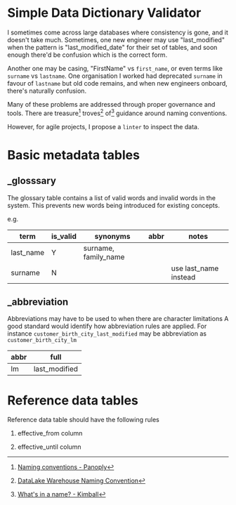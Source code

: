 # Simple Data Dictionary Validator

I sometimes come across large databases where consistency is gone, and it doesn't take much. Sometimes,
one new engineer may use "last_modified" when the pattern is "last_modified_date" for their set of tables,
and soon enough there'd be confusion which is the correct form.

Another one may be casing, "FirstName" vs `first_name`, or even terms like `surname` vs `lastname`. One
organisation I worked had deprecated `surname` in favour of `lastname` but old code remains,
and when new engineers onboard, there's naturally confusion.

Many of these problems are addressed through proper governance and tools. There are treasure[^1] troves[^2] of[^3]
guidance around naming conventions.

However, for agile projects, I propose a `linter` to inspect the data.

# Basic metadata tables

## _glosssary

The glossary table contains a list of valid words and invalid words in the system. This prevents new words being introduced for existing concepts.

e.g.

| term      | is_valid | synonyms | abbr | notes
|-----------|----------|----------|------|---------
| last_name | Y        | surname, family_name |
| surname   | N        |          |      | use last_name instead

## _abbreviation

Abbreviations may have to be used to when there are character limitations
A good standard would identify how abbreviation rules are applied. For instance
`customer_birth_city_last_modified` may be abbreviation as `customer_birth_city_lm`

| abbr | full
|------|----------------
| lm   |  last_modified

# Reference data tables

Reference data table should have the following rules

1. effective_from column

2. effective_until column


[^1]: [Naming conventions - Panoply](https://blog.panoply.io/data-warehouse-naming-conventions)

[^2]: [DataLake Warehouse Naming Convention](https://gbanhudo.medium.com/data-lakehouse-warehouse-naming-conventions-d5adef6fbbe2)

[^3]: [What's in a name? - Kimball](https://www.kimballgroup.com/2014/07/design-tip-168-whats-name/)
